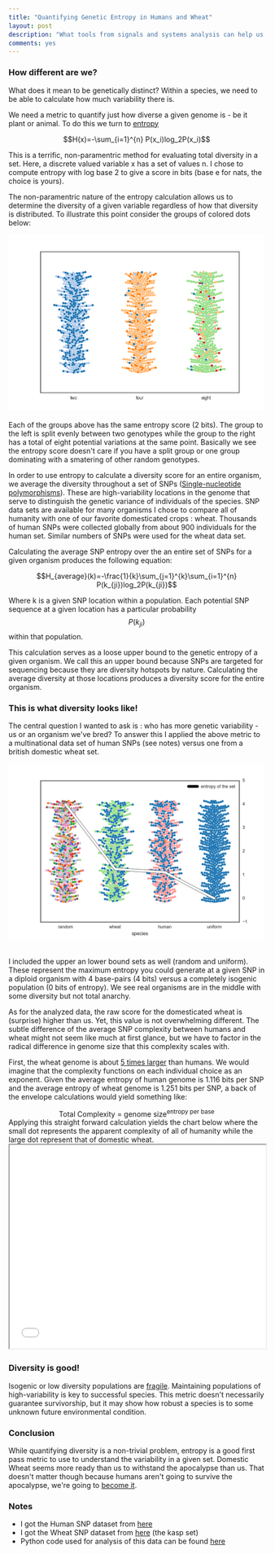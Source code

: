 ```yaml
---
title: "Quantifying Genetic Entropy in Humans and Wheat"
layout: post
description: "What tools from signals and systems analysis can help us understand trends in the political process"
comments: yes
---
```

<script type="text/x-mathjax-config">
  MathJax.Hub.Config({tex2jax: {inlineMath: [['$','$'], ['\\(','\\)']]}});
</script>
<script type="text/javascript" async
  src="https://cdn.mathjax.org/mathjax/latest/MathJax.js?config=TeX-AMS_CHTML">
</script>

### How different are we?
What does it mean to be genetically distinct? Within a species, we need to be able to calculate how much variability there is.

We need a metric to quantify just how diverse a given genome is - be it plant or animal. To do this we turn to [entropy](https://www.youtube.com/watch?v=sDhLY-5fGD0)
<center>
$$H(x)=-\sum_{i=1}^{n} P(x_i)log_2P(x_i)$$
</center>

This is a terrific, non-paramentric method for evaluating total diversity in a set. Here, a discrete valued variable x has a set of values n. I chose to compute entropy with log base 2 to give a score in bits (base e for nats, the choice is yours).

The non-paramentric nature of the entropy calculation allows us to determine the diversity of a given variable regardless of how that diversity is distributed.
To illustrate this point consider the groups of colored dots below:

<center>
<a align="center" href="/res/blog_6/entropy_comparison.png">
<img  src="/res/blog_6/entropy_comparison.png">
</a>﻿
</center>
Each of the groups above has the same entropy score (2 bits). The group to the left is split evenly between two genotypes while the group to the right has a total of eight potential variations at the same point. Basically we see the entropy score doesn't care if you have a split group or one group dominating with a smatering of other random genotypes.

In order to use entropy to calculate a diversity score for an entire organism, we average the diversity throughout a set of SNPs ([Single-nucleotide polymorphisms](https://en.wikipedia.org/wiki/Single-nucleotide_polymorphism)). These are high-variability locations in the genome that serve to distinguish the genetic variance of individuals of the species.
SNP data sets are available for many organisms I chose to compare all of humanity with one of our favorite domesticated crops : wheat. Thousands of human SNPs were collected globally from about 900 individuals for the human set. Similar numbers of SNPs were used for the wheat data set.

Calculating the average SNP entropy over the an entire set of SNPs for a given organism produces the following equation:

<center>
$$H_{average}(k)=-\frac{1}{k}\sum_{j=1}^{k}\sum_{i=1}^{n} P(k_{ji})log_2P(k_{ji})$$
</center>

Where k is a given SNP location within a population. Each potential SNP sequence at a given location has a particular probability $$P(k_{ji})$$ within that population.

This calculation serves as a loose upper bound to the genetic entropy of a given organism. We call this an upper bound because SNPs are targeted for sequencing because they are diversity hotspots by nature. Calculating the average diversity at those locations produces a diversity score for the entire organism.

### This is what diversity looks like!
The central question I wanted to ask is : who has more genetic variability - us or an organism we've bred? To answer this I applied the above metric to a multinational data set of human SNPs (see notes) versus one from a british domestic wheat set.

<center>
<a align="center" href="/res/blog_6/swarm_plot2.png">
<img  src="/res/blog_6/swarm_plot2.png">
</a>﻿
</center>

I included the upper an lower bound sets as well (random and uniform). These represent the maximum entropy you could generate at a given SNP in a diploid organism with 4 base-pairs (4 bits) versus a completely isogenic population (0 bits of entropy). We see real organisms are in the middle with some diversity but not total anarchy.

As for the analyzed data, the raw score for the domesticated wheat is (surprise) higher than us. Yet, this value is not overwhelming different.
The subtle difference of the average SNP complexity between humans and wheat might not seem like much at first glance, but we have to factor in the radical difference in genome size that this complexity scales with.



First, the wheat genome is about [5 times larger](https://www.cshl.edu/news-a-features/bread-wheats-large-and-complex-genome-is-revealed.html) than humans. We would imagine that the complexity functions on each individual choice as an exponent.
Given the average entropy of human genome is 1.116 bits per SNP and the average entropy of wheat genome is 1.251 bits per SNP, a back of the envelope calculations would yield something like:
<center>
Total Complexity = genome size<sup>entropy per base</sup>
</center>
Applying this straight forward calculation yields the chart below where the small dot represents the apparent complexity of all of humanity while the large dot represent that of domestic wheat.
<!-- width="100%" height="400" -->
<iframe src="/res/blog_6/bubble_chart.html" width="100%" height="400" scrolling="no"></iframe>

### Diversity is good!

Isogenic or low diversity populations are [fragile](https://www.nationalgeographic.org/encyclopedia/biodiversity/). Maintaining populations of high-variability is key to successful species. This metric doesn't necessarily guarantee survivorship, but it may show how robust a species is to some unknown future environmental condition.

### Conclusion
While quantifying diversity is a non-trivial problem, entropy is a good first pass metric to use to understand the variability in a given set.
Domestic Wheat seems more ready than us to withstand the apocalypse than us. That doesn't matter though because humans aren't going to survive the apocalypse, we're going to [become it](https://www.youtube.com/watch?v=VEJ8lpCQbyw).

### Notes
* I got the Human SNP dataset from [here](https://www.ncbi.nlm.nih.gov/pubmed/20643205)
* I got the Wheat SNP dataset from [here](http://www.cerealsdb.uk.net/cerealgenomics/CerealsDB/indexNEW.php) (the kasp set)
* Python code used for analysis of this data can be found [here](https://github.com/NicholasARossi/SNP_analysis)
